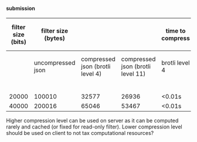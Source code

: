 #### submission

| filter size (bits) | filter size (bytes) |                                  |                                   | time to compress |                 | submission size (bytes) (100000 samples) |                                    |        |                                     |        | time to compress (100000 samples) |                 |
|--------------------|---------------------|----------------------------------|-----------------------------------|------------------|-----------------|------------------------------------------|------------------------------------|--------|-------------------------------------|--------|-----------------------------------|-----------------|
|                    | uncompressed json   | compressed json (brotli level 4) | compressed json (brotli level 11) | brotli level 4   | brotli level 11 | uncompressed binary                      | compressed binary (brotli level 4) |        | compressed binary (brotli level 11) |        | brotli level 4                    | brotli level 11 |
|                    |                     |                                  |                                   |                  |                 |                                          | mean                               | std    | mean                                | std    |                                   |                 |
| 20000              | 100010              | 32577                            | 26936                             | <0.01s           | 0.11s           | 2500                                     | 1412.21                            | 74.42  | 1433.46                             | 158.23 | 142.86s                           | 329.20s         |
| 40000              | 200016              | 65046                            | 53467                             | <0.01s           | 0.24s           | 5000                                     | 2784.55                            | 103.11 | 2839.12                             | 353.46 | 270.73s                           | 610.52s         |

Higher compression level can be used on server as it can be computed rarely and cached (or fixed for read-only filter).
Lower compression level should be used on client to not tax computational resources? 